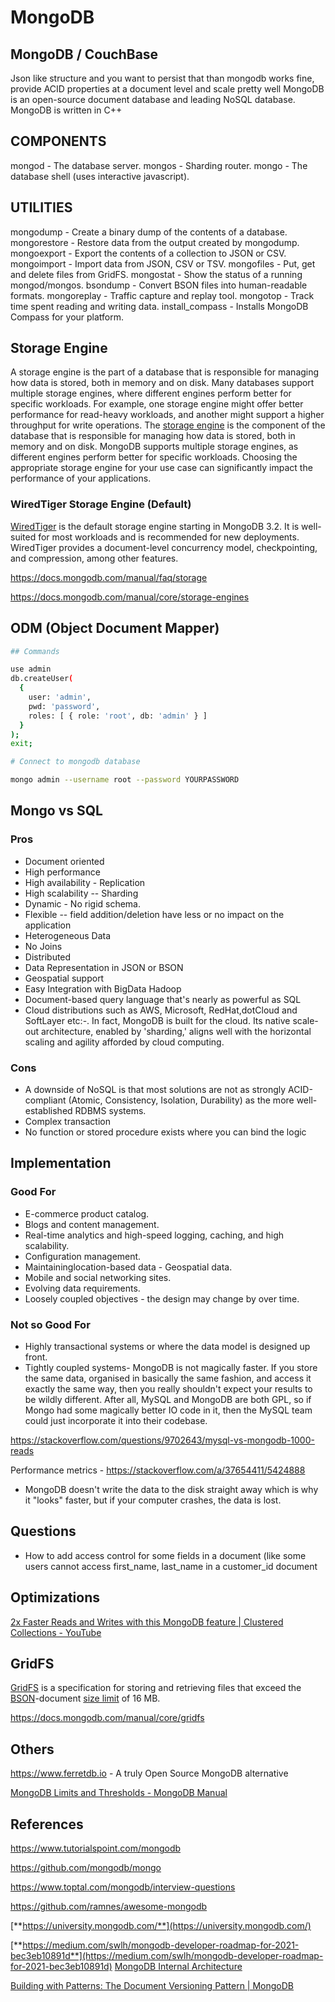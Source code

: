 # MongoDB

## MongoDB / CouchBase

Json like structure and you want to persist that than mongodb works fine, provide ACID properties at a document level and scale pretty well
MongoDB is an open-source document database and leading NoSQL database. MongoDB is written in C++

## COMPONENTS

mongod - The database server.
mongos - Sharding router.
mongo - The database shell (uses interactive javascript).

## UTILITIES

mongodump - Create a binary dump of the contents of a database.
mongorestore - Restore data from the output created by mongodump.
mongoexport - Export the contents of a collection to JSON or CSV.
mongoimport - Import data from JSON, CSV or TSV.
mongofiles - Put, get and delete files from GridFS.
mongostat - Show the status of a running mongod/mongos.
bsondump - Convert BSON files into human-readable formats.
mongoreplay - Traffic capture and replay tool.
mongotop - Track time spent reading and writing data.
install_compass - Installs MongoDB Compass for your platform.

## Storage Engine

A storage engine is the part of a database that is responsible for managing how data is stored, both in memory and on disk. Many databases support multiple storage engines, where different engines perform better for specific workloads. For example, one storage engine might offer better performance for read-heavy workloads, and another might support a higher throughput for write operations.
The [storage engine](https://docs.mongodb.com/manual/reference/glossary/#term-storage-engine) is the component of the database that is responsible for managing how data is stored, both in memory and on disk. MongoDB supports multiple storage engines, as different engines perform better for specific workloads. Choosing the appropriate storage engine for your use case can significantly impact the performance of your applications.

### WiredTiger Storage Engine (Default)

[WiredTiger](https://docs.mongodb.com/manual/core/wiredtiger/) is the default storage engine starting in MongoDB 3.2. It is well-suited for most workloads and is recommended for new deployments. WiredTiger provides a document-level concurrency model, checkpointing, and compression, among other features.

https://docs.mongodb.com/manual/faq/storage

https://docs.mongodb.com/manual/core/storage-engines

## ODM (Object Document Mapper)

```bash
## Commands

use admin
db.createUser(
  {
    user: 'admin',
    pwd: 'password',
    roles: [ { role: 'root', db: 'admin' } ]
  }
);
exit;

# Connect to mongodb database

mongo admin --username root --password YOURPASSWORD
```

## Mongo vs SQL

### Pros

- Document oriented
- High performance
- High availability - Replication
- High scalability -- Sharding
- Dynamic - No rigid schema.
- Flexible -- field addition/deletion have less or no impact on the application
- Heterogeneous Data
- No Joins
- Distributed
- Data Representation in JSON or BSON
- Geospatial support
- Easy Integration with BigData Hadoop
- Document-based query language that's nearly as powerful as SQL
- Cloud distributions such as AWS, Microsoft, RedHat,dotCloud and SoftLayer etc:-. In fact, MongoDB is built for the cloud. Its native scale-out architecture, enabled by 'sharding,' aligns well with the horizontal scaling and agility afforded by cloud computing.

### Cons

- A downside of NoSQL is that most solutions are not as strongly ACID-compliant (Atomic, Consistency, Isolation, Durability) as the more well-established RDBMS systems.
- Complex transaction
- No function or stored procedure exists where you can bind the logic

## Implementation

### Good For

- E-commerce product catalog.
- Blogs and content management.
- Real-time analytics and high-speed logging, caching, and high scalability.
- Configuration management.
- Maintaininglocation-based data - Geospatial data.
- Mobile and social networking sites.
- Evolving data requirements.
- Loosely coupled objectives - the design may change by over time.

### Not so Good For

- Highly transactional systems or where the data model is designed up front.
- Tightly coupled systems- MongoDB is not magically faster. If you store the same data, organised in basically the same fashion, and access it exactly the same way, then you really shouldn't expect your results to be wildly different. After all, MySQL and MongoDB are both GPL, so if Mongo had some magically better IO code in it, then the MySQL team could just incorporate it into their codebase.

https://stackoverflow.com/questions/9702643/mysql-vs-mongodb-1000-reads

Performance metrics - https://stackoverflow.com/a/37654411/5424888

- MongoDB doesn't write the data to the disk straight away which is why it "looks" faster, but if your computer crashes, the data is lost.

## Questions

- How to add access control for some fields in a document (like some users cannot access first_name, last_name in a customer_id document

## Optimizations

[2x Faster Reads and Writes with this MongoDB feature | Clustered Collections - YouTube](https://www.youtube.com/watch?v=OhJ3xcjtpis&ab_channel=HusseinNasser)

## GridFS

[GridFS](https://docs.mongodb.com/manual/reference/glossary/#term-gridfs) is a specification for storing and retrieving files that exceed the [BSON](https://docs.mongodb.com/manual/reference/glossary/#term-bson)-document [size limit](https://docs.mongodb.com/manual/reference/limits/#limit-bson-document-size) of 16 MB.

https://docs.mongodb.com/manual/core/gridfs

## Others

https://www.ferretdb.io - A truly Open Source MongoDB alternative

[MongoDB Limits and Thresholds - MongoDB Manual](https://www.mongodb.com/docs/manual/reference/limits/)

## References

https://www.tutorialspoint.com/mongodb

https://github.com/mongodb/mongo

https://www.toptal.com/mongodb/interview-questions

https://github.com/ramnes/awesome-mongodb

[**https://university.mongodb.com/**](https://university.mongodb.com/)

[**https://medium.com/swlh/mongodb-developer-roadmap-for-2021-bec3eb10891d**](https://medium.com/swlh/mongodb-developer-roadmap-for-2021-bec3eb10891d)
[MongoDB Internal Architecture](https://www.youtube.com/watch?v=ONzdr4SmOng)

[Building with Patterns: The Document Versioning Pattern | MongoDB](https://www.mongodb.com/blog/post/building-with-patterns-the-document-versioning-pattern)
